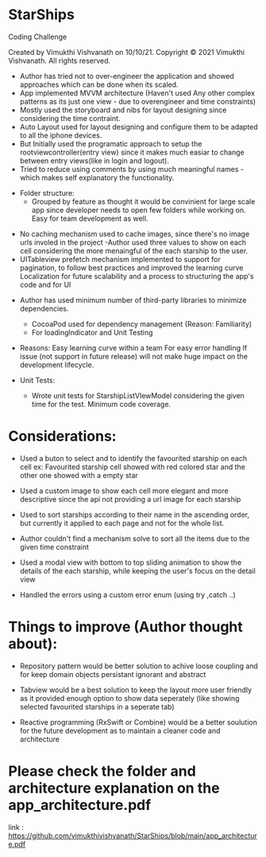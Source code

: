 # StarShips
Coding Challenge
 
Created by Vimukthi Vishvanath on 10/10/21.
Copyright © 2021 Vimukthi Vishvanath. All rights reserved.

- Author has tried not to over-engineer the application and showed approaches which can be done when its scaled.
- App implemented MVVM architecture (Haven't used Any other complex patterns as its just one view - due to overengineer and time constraints)
- Mostly used the storyboard and nibs for layout designing since considering the time contraint.
- Auto Layout used for layout designing and configure them to be adapted to all the iphone devices.
- But Initially used the programatic approach to setup the rootviewcontroller(entry view) since it makes much easiar to change between entry views(like in login and logout).
- Tried to reduce using comments by using much meaningful names - which makes self explanatory the functionality.

* Folder structure:
    - Grouped by feature as thought it would be convinient for large scale app since developer needs to open few folders while working on.
    Easy for team development as well.

- No caching mechanism used to cache images, since there's no image urls involed in the project
-Author used three values to show on each cell considering the more menaingful of the each starship to the user.
- UITableview prefetch mechanism implemented to support for pagination, to follow best practices and improved the learning curve
Localization for future scalability and a process to structuring the app's code and for UI
    
* Author has used minimum number of third-party libraries to minimize dependencies.
  - CocoaPod used for dependency management (Reason: Familiarity)
  - For loadingIndicator and  Unit Testing
* Reasons:
        Easy learning curve within a team
        For easy error handling
        If issue (not support in future release) will not make huge impact on the development lifecycle.

 * Unit Tests:
     - Wrote unit tests for StarshipListVIewModel considering the given time for the test. Minimum code coverage.





# Considerations:

- Used a buton to select and to identify the favourited starship on each cell
    ex: Favourited starship cell showed with red colored star and the other one showed with a empty star
- Used a custom image to show each cell more elegant and more descriptive since the api not providing a url image for each starship
    
- Used to sort starships according to their name in the ascending order, but currently it applied to each page and not for the whole list.
- Author couldn't find a mechanism solve to sort all the items due to the given time constraint

- Used a modal view with bottom to top sliding animation to show the details of the each starship, while keeping the user's focus on the detail view

- Handled the errors using a custom error enum (using try ,catch ..)


# Things to improve (Author thought about):

- Repository pattern would be better solution to achive loose coupling and for keep domain objects persistant ignorant and abstract
    
- Tabview would be a best solution to keep the layout more user friendly as it provided enough option to show data seperately
    (like showing selected favourited starships in a seperate tab)
    
- Reactive programming (RxSwift or Combine) would be a better soulution for the future development as to maintain a cleaner code and architecture

# Please check the folder and architecture explanation on the app_architecture.pdf
link : https://github.com/vimukthivishvanath/StarShips/blob/main/app_architecture.pdf
